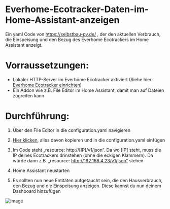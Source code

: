 # Everhome-Ecotracker-Daten-im-Home-Assistant-anzeigen
Ein yaml Code von https://selbstbau-pv.de/ , der den aktuellen Verbrauch, die Einspeisung und den Bezug des Everhome Ecotrackers im Home Assistant anzeigt.

# Vorraussetzungen:
- Lokaler HTTP-Server im Everhome Ecotracker aktiviert (Siehe hier: [Everhome Ecotracker einrichten](https://selbstbau-pv.de/wiki/everhome-ecotracker-einrichten-smart-micro-solar/))
- Ein Addon wie z.B. File Editor im Home Assistant, damit man auf Dateien zugreifen kann

# Durchführung:
1. Über den File Editor in die configuration.yaml navigieren
   
2. [Hier klicken](https://cdn.shopify.com/s/files/1/0929/9011/2090/files/Ecotracker-Code.txt?v=1738577389), alles davon kopieren und in die configuration.yaml einfügen
   
3. Im Code steht „resource: http://[IP]/v1/json“. Da wo [IP] steht,  muss die IP deines Ecotrackers drinstehen (ohne die eckigen Klammern). Da würde dann z.B. „resource: http://192.168.4.23/v1/json“ stehen
   
4. Home Assistant neustarten
   
5. Es sollten nun neue Entitäten aufgetaucht sein, die den Hausverbrauch, den Bezug und die Einspeisung anzeigen. Diese kannst du nun deinem Dashboard hinzufügen

![image](https://github.com/user-attachments/assets/2ef17906-0538-43e1-8889-02e9f2f4d398)

